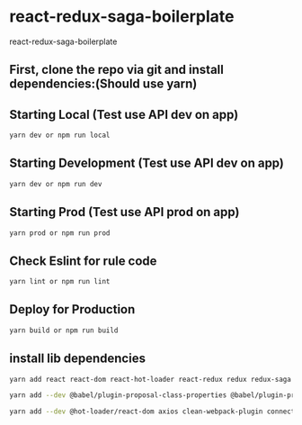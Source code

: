 # react-redux-saga-boilerplate
react-redux-saga-boilerplate


## First, clone the repo via git and install dependencies:(Should use yarn)

## Starting Local (Test use API dev on app)

```bash
yarn dev or npm run local
```


## Starting Development (Test use API dev on app)

```bash
yarn dev or npm run dev
```

## Starting Prod (Test use API prod on app)


```bash
yarn prod or npm run prod
```

## Check Eslint for rule code
```bash
yarn lint or npm run lint
```

## Deploy for Production

```bash
yarn build or npm run build
```

## install lib dependencies

```bash 
yarn add react react-dom react-hot-loader react-redux redux redux-saga react-router react-router-dom @material-ui/core
```

```bash dev babel
yarn add --dev @babel/plugin-proposal-class-properties @babel/plugin-proposal-decorators @babel/plugin-proposal-do-expressions @babel/plugin-proposal-export-default-from @babel/plugin-proposal-export-namespace-from @babel/plugin-proposal-function-bind @babel/plugin-proposal-function-sent @babel/plugin-proposal-json-strings @babel/plugin-proposal-logical-assignment-operators @babel/plugin-proposal-nullish-coalescing-operator @babel/plugin-proposal-numeric-separator @babel/plugin-proposal-optional-chaining @babel/plugin-proposal-pipeline-operator @babel/plugin-proposal-throw-expressions @babel/plugin-syntax-dynamic-import @babel/plugin-syntax-import-meta @babel/plugin-transform-react-constant-elements @babel/plugin-transform-react-inline-elements @babel/preset-env @babel/preset-react @babel/register babel-core babel-eslint babel-jest babel-plugin-dev-expression babel-plugin-transform-react-remove-prop-types babel-preset-es2015 babel-loader
```

```bash dev other lib
yarn add --dev @hot-loader/react-dom axios clean-webpack-plugin connected-react-router cross-env css-loader dotenv-webpack enzyme enzyme-adapter-react-16 eslint eslint-config-airbnb eslint-config-prettier eslint-formatter-pretty eslint-import-resolver-webpack eslint-plugin-compat eslint-plugin-import eslint-plugin-jsx-a11y eslint-plugin-prettier eslint-plugin-promise eslint-plugin-react file-loader i18next i18next-browser-languagedetector i18next-http-backend identity-obj-proxy jest jest-cli lint-staged lodash mini-css-extract-plugin moment node-sass optimize-css-assets-webpack-plugin prettier progress-bar-webpack-plugin react-i18next react-router react-router-dom redux-devtools-extension redux-immutable redux-mock-store rimraf sass-loader style-loader terser-webpack-plugin url-loader webpack webpack-bundle-analyzer webpack-cli webpack-dev-server html-webpack-plugin html-loader reselect history immutable
```